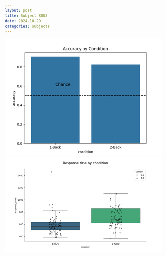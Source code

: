 ```yaml
---
layout: post
title: Subject 8003
date: 2024-10-29
categories: subjects
---
```


![](data/8003/run-4/8003_ATS_acc.png)
![](data/8003/run-4/8003_ATS_rt.png)
